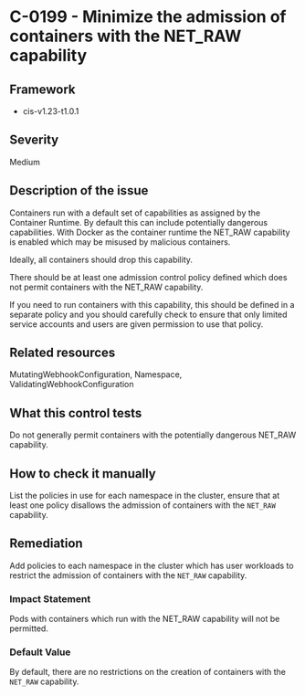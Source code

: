 # C-0199 - Minimize the admission of containers with the NET_RAW capability

## Framework
* cis-v1.23-t1.0.1
 
## Severity
Medium

## Description of the issue
Containers run with a default set of capabilities as assigned by the Container Runtime. By default this can include potentially dangerous capabilities. With Docker as the container runtime the NET\_RAW capability is enabled which may be misused by malicious containers.

 Ideally, all containers should drop this capability.

 There should be at least one admission control policy defined which does not permit containers with the NET\_RAW capability.

 If you need to run containers with this capability, this should be defined in a separate policy and you should carefully check to ensure that only limited service accounts and users are given permission to use that policy.
 
## Related resources
MutatingWebhookConfiguration, Namespace, ValidatingWebhookConfiguration
 
## What this control tests 
Do not generally permit containers with the potentially dangerous NET\_RAW capability.
 
## How to check it manually 
List the policies in use for each namespace in the cluster, ensure that at least one policy disallows the admission of containers with the `NET_RAW` capability.
 
## Remediation
Add policies to each namespace in the cluster which has user workloads to restrict the admission of containers with the `NET_RAW` capability.
 
### Impact Statement
Pods with containers which run with the NET\_RAW capability will not be permitted.
 
### Default Value
By default, there are no restrictions on the creation of containers with the `NET_RAW` capability.
 
